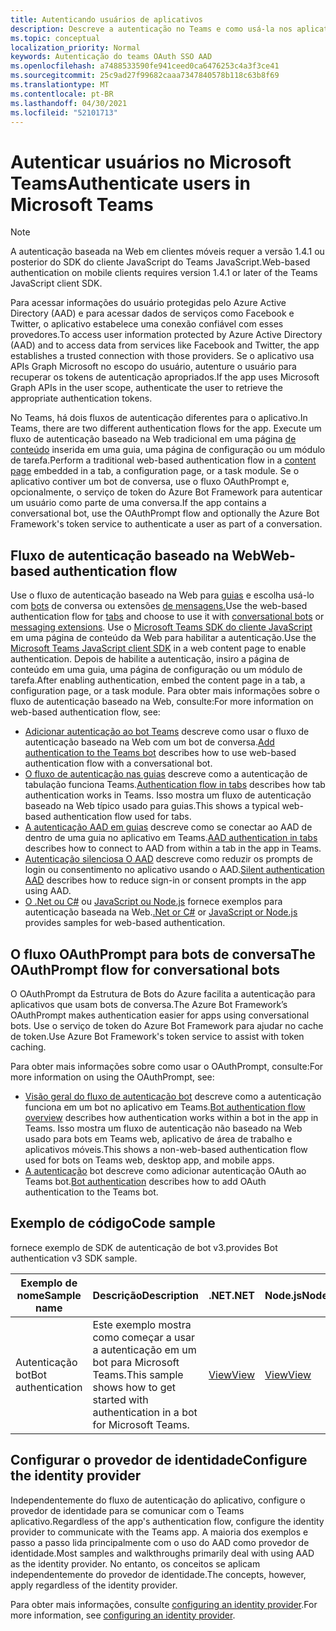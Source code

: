 ```yaml
---
title: Autenticando usuários de aplicativos
description: Descreve a autenticação no Teams e como usá-la nos aplicativos
ms.topic: conceptual
localization_priority: Normal
keywords: Autenticação do teams OAuth SSO AAD
ms.openlocfilehash: a7488533590fe941ceed0ca6476253c4a3f3ce41
ms.sourcegitcommit: 25c9ad27f99682caaa7347840578b118c63b8f69
ms.translationtype: MT
ms.contentlocale: pt-BR
ms.lasthandoff: 04/30/2021
ms.locfileid: "52101713"
---
```

# <a name="authenticate-users-in-microsoft-teams"></a><span data-ttu-id="eee12-104">Autenticar usuários no Microsoft Teams</span><span class="sxs-lookup"><span data-stu-id="eee12-104">Authenticate users in Microsoft Teams</span></span>

> [!Note]
> <span data-ttu-id="eee12-105">A autenticação baseada na Web em clientes móveis requer a versão 1.4.1 ou posterior do SDK do cliente JavaScript do Teams JavaScript.</span><span class="sxs-lookup"><span data-stu-id="eee12-105">Web-based authentication on mobile clients requires version 1.4.1 or later of the Teams JavaScript client SDK.</span></span>

<span data-ttu-id="eee12-106">Para acessar informações do usuário protegidas pelo Azure Active Directory (AAD) e para acessar dados de serviços como Facebook e Twitter, o aplicativo estabelece uma conexão confiável com esses provedores.</span><span class="sxs-lookup"><span data-stu-id="eee12-106">To access user information protected by Azure Active Directory (AAD) and to access data from services like Facebook and Twitter, the app establishes a trusted connection with those providers.</span></span> <span data-ttu-id="eee12-107">Se o aplicativo usa APIs Graph Microsoft no escopo do usuário, autenture o usuário para recuperar os tokens de autenticação apropriados.</span><span class="sxs-lookup"><span data-stu-id="eee12-107">If the app uses Microsoft Graph APIs in the user scope, authenticate the user to retrieve the appropriate authentication tokens.</span></span>

<span data-ttu-id="eee12-108">No Teams, há dois fluxos de autenticação diferentes para o aplicativo.</span><span class="sxs-lookup"><span data-stu-id="eee12-108">In Teams, there are two different authentication flows for the app.</span></span> <span data-ttu-id="eee12-109">Execute um fluxo de autenticação baseado na Web tradicional em uma página [de conteúdo](~/tabs/how-to/create-tab-pages/content-page.md) inserida em uma guia, uma página de configuração ou um módulo de tarefa.</span><span class="sxs-lookup"><span data-stu-id="eee12-109">Perform a traditional web-based authentication flow in a [content page](~/tabs/how-to/create-tab-pages/content-page.md) embedded in a tab, a configuration page, or a task module.</span></span> <span data-ttu-id="eee12-110">Se o aplicativo contiver um bot de conversa, use o fluxo OAuthPrompt e, opcionalmente, o serviço de token do Azure Bot Framework para autenticar um usuário como parte de uma conversa.</span><span class="sxs-lookup"><span data-stu-id="eee12-110">If the app contains a conversational bot, use the OAuthPrompt flow and optionally the Azure Bot Framework's token service to authenticate a user as part of a conversation.</span></span>

## <a name="web-based-authentication-flow"></a><span data-ttu-id="eee12-111">Fluxo de autenticação baseado na Web</span><span class="sxs-lookup"><span data-stu-id="eee12-111">Web-based authentication flow</span></span>

<span data-ttu-id="eee12-112">Use o fluxo de autenticação baseado na Web para [guias](~/tabs/what-are-tabs.md) e escolha usá-lo com [bots](~/bots/what-are-bots.md) de conversa ou extensões [de mensagens.](~/messaging-extensions/what-are-messaging-extensions.md)</span><span class="sxs-lookup"><span data-stu-id="eee12-112">Use the web-based authentication flow for [tabs](~/tabs/what-are-tabs.md) and choose to use it with [conversational bots](~/bots/what-are-bots.md) or [messaging extensions](~/messaging-extensions/what-are-messaging-extensions.md).</span></span> <span data-ttu-id="eee12-113">Use o [Microsoft Teams SDK do cliente JavaScript](/javascript/api/overview/msteams-client) em uma página de conteúdo da Web para habilitar a autenticação.</span><span class="sxs-lookup"><span data-stu-id="eee12-113">Use the [Microsoft Teams JavaScript client SDK](/javascript/api/overview/msteams-client) in a web content page to enable authentication.</span></span> <span data-ttu-id="eee12-114">Depois de habilite a autenticação, insiro a página de conteúdo em uma guia, uma página de configuração ou um módulo de tarefa.</span><span class="sxs-lookup"><span data-stu-id="eee12-114">After enabling authentication, embed the content page in a tab, a configuration page, or a task module.</span></span> <span data-ttu-id="eee12-115">Para obter mais informações sobre o fluxo de autenticação baseado na Web, consulte:</span><span class="sxs-lookup"><span data-stu-id="eee12-115">For more information on web-based authentication flow, see:</span></span>

* <span data-ttu-id="eee12-116">[Adicionar autenticação ao bot Teams](~/bots/how-to/authentication/add-authentication.md) descreve como usar o fluxo de autenticação baseado na Web com um bot de conversa.</span><span class="sxs-lookup"><span data-stu-id="eee12-116">[Add authentication to the Teams bot](~/bots/how-to/authentication/add-authentication.md) describes how to use web-based authentication flow with a conversational bot.</span></span>
* <span data-ttu-id="eee12-117">[O fluxo de autenticação nas guias](~/tabs/how-to/authentication/auth-flow-tab.md) descreve como a autenticação de tabulação funciona Teams.</span><span class="sxs-lookup"><span data-stu-id="eee12-117">[Authentication flow in tabs](~/tabs/how-to/authentication/auth-flow-tab.md) describes how tab authentication works in Teams.</span></span> <span data-ttu-id="eee12-118">Isso mostra um fluxo de autenticação baseado na Web típico usado para guias.</span><span class="sxs-lookup"><span data-stu-id="eee12-118">This shows a typical web-based authentication flow used for tabs.</span></span>
* <span data-ttu-id="eee12-119">[A autenticação AAD em guias](~/tabs/how-to/authentication/auth-tab-AAD.md) descreve como se conectar ao AAD de dentro de uma guia no aplicativo em Teams.</span><span class="sxs-lookup"><span data-stu-id="eee12-119">[AAD authentication in tabs](~/tabs/how-to/authentication/auth-tab-AAD.md) describes how to connect to AAD from within a tab in the app in Teams.</span></span>
* <span data-ttu-id="eee12-120">[Autenticação silenciosa O AAD](~/tabs/how-to/authentication/auth-silent-AAD.md) descreve como reduzir os prompts de login ou consentimento no aplicativo usando o AAD.</span><span class="sxs-lookup"><span data-stu-id="eee12-120">[Silent authentication AAD](~/tabs/how-to/authentication/auth-silent-AAD.md) describes how to reduce sign-in or consent prompts in the app using AAD.</span></span>
* <span data-ttu-id="eee12-121">[O .Net ou C#](https://github.com/OfficeDev/microsoft-teams-sample-complete-csharp) ou [JavaScript ou Node.js](https://github.com/OfficeDev/microsoft-teams-sample-complete-node) fornece exemplos para autenticação baseada na Web.</span><span class="sxs-lookup"><span data-stu-id="eee12-121">[.Net or C#](https://github.com/OfficeDev/microsoft-teams-sample-complete-csharp) or [JavaScript or Node.js](https://github.com/OfficeDev/microsoft-teams-sample-complete-node) provides samples for web-based authentication.</span></span>

## <a name="the-oauthprompt-flow-for-conversational-bots"></a><span data-ttu-id="eee12-122">O fluxo OAuthPrompt para bots de conversa</span><span class="sxs-lookup"><span data-stu-id="eee12-122">The OAuthPrompt flow for conversational bots</span></span>

<span data-ttu-id="eee12-123">O OAuthPrompt da Estrutura de Bots do Azure facilita a autenticação para aplicativos que usam bots de conversa.</span><span class="sxs-lookup"><span data-stu-id="eee12-123">The Azure Bot Framework’s OAuthPrompt makes authentication easier for apps using conversational bots.</span></span> <span data-ttu-id="eee12-124">Use o serviço de token do Azure Bot Framework para ajudar no cache de token.</span><span class="sxs-lookup"><span data-stu-id="eee12-124">Use Azure Bot Framework's token service to assist with token caching.</span></span>

<span data-ttu-id="eee12-125">Para obter mais informações sobre como usar o OAuthPrompt, consulte:</span><span class="sxs-lookup"><span data-stu-id="eee12-125">For more information on using the OAuthPrompt, see:</span></span>

* <span data-ttu-id="eee12-126">[Visão geral do fluxo de autenticação bot](~/bots/how-to/authentication/auth-flow-bot.md) descreve como a autenticação funciona em um bot no aplicativo em Teams.</span><span class="sxs-lookup"><span data-stu-id="eee12-126">[Bot authentication flow overview](~/bots/how-to/authentication/auth-flow-bot.md) describes how authentication works within a bot in the app in Teams.</span></span> <span data-ttu-id="eee12-127">Isso mostra um fluxo de autenticação não baseado na Web usado para bots em Teams web, aplicativo de área de trabalho e aplicativos móveis.</span><span class="sxs-lookup"><span data-stu-id="eee12-127">This shows a non-web-based authentication flow used for bots on Teams web, desktop app, and mobile apps.</span></span>
* <span data-ttu-id="eee12-128">[A autenticação](~/bots/how-to/authentication/add-authentication.md) bot descreve como adicionar autenticação OAuth ao Teams bot.</span><span class="sxs-lookup"><span data-stu-id="eee12-128">[Bot authentication](~/bots/how-to/authentication/add-authentication.md) describes how to add OAuth authentication to the Teams bot.</span></span>

## <a name="code-sample"></a><span data-ttu-id="eee12-129">Exemplo de código</span><span class="sxs-lookup"><span data-stu-id="eee12-129">Code sample</span></span>

<span data-ttu-id="eee12-130">fornece exemplo de SDK de autenticação de bot v3.</span><span class="sxs-lookup"><span data-stu-id="eee12-130">provides Bot authentication v3 SDK sample.</span></span>

| <span data-ttu-id="eee12-131">**Exemplo de nome**</span><span class="sxs-lookup"><span data-stu-id="eee12-131">**Sample name**</span></span> | <span data-ttu-id="eee12-132">**Descrição**</span><span class="sxs-lookup"><span data-stu-id="eee12-132">**Description**</span></span> | <span data-ttu-id="eee12-133">**.NET**</span><span class="sxs-lookup"><span data-stu-id="eee12-133">**.NET**</span></span> | <span data-ttu-id="eee12-134">**Node.js**</span><span class="sxs-lookup"><span data-stu-id="eee12-134">**Node.js**</span></span> | <span data-ttu-id="eee12-135">**Python**</span><span class="sxs-lookup"><span data-stu-id="eee12-135">**Python**</span></span> |
|---------------|------------|------------|-------------|---------------|
| <span data-ttu-id="eee12-136">Autenticação bot</span><span class="sxs-lookup"><span data-stu-id="eee12-136">Bot authentication</span></span> | <span data-ttu-id="eee12-137">Este exemplo mostra como começar a usar a autenticação em um bot para Microsoft Teams.</span><span class="sxs-lookup"><span data-stu-id="eee12-137">This sample shows how to get started with authentication in a bot for Microsoft Teams.</span></span> | [<span data-ttu-id="eee12-138">View</span><span class="sxs-lookup"><span data-stu-id="eee12-138">View</span></span>](https://github.com/microsoft/BotBuilder-Samples/tree/master/samples/csharp_dotnetcore/46.teams-auth) | [<span data-ttu-id="eee12-139">View</span><span class="sxs-lookup"><span data-stu-id="eee12-139">View</span></span>](https://github.com/microsoft/BotBuilder-Samples/tree/master/samples/javascript_nodejs/46.teams-auth) | [<span data-ttu-id="eee12-140">View</span><span class="sxs-lookup"><span data-stu-id="eee12-140">View</span></span>](https://github.com/microsoft/BotBuilder-Samples/tree/main/samples/python/46.teams-auth) |

## <a name="configure-the-identity-provider"></a><span data-ttu-id="eee12-141">Configurar o provedor de identidade</span><span class="sxs-lookup"><span data-stu-id="eee12-141">Configure the identity provider</span></span>

<span data-ttu-id="eee12-142">Independentemente do fluxo de autenticação do aplicativo, configure o provedor de identidade para se comunicar com o Teams aplicativo.</span><span class="sxs-lookup"><span data-stu-id="eee12-142">Regardless of the app's authentication flow, configure the identity provider to communicate with the Teams app.</span></span> <span data-ttu-id="eee12-143">A maioria dos exemplos e passo a passo lida principalmente com o uso do AAD como provedor de identidade.</span><span class="sxs-lookup"><span data-stu-id="eee12-143">Most samples and walkthroughs primarily deal with using AAD as the identity provider.</span></span> <span data-ttu-id="eee12-144">No entanto, os conceitos se aplicam independentemente do provedor de identidade.</span><span class="sxs-lookup"><span data-stu-id="eee12-144">The concepts, however, apply regardless of the identity provider.</span></span>

<span data-ttu-id="eee12-145">Para obter mais informações, consulte [configuring an identity provider](~/concepts/authentication/configure-identity-provider.md).</span><span class="sxs-lookup"><span data-stu-id="eee12-145">For more information, see [configuring an identity provider](~/concepts/authentication/configure-identity-provider.md).</span></span>
